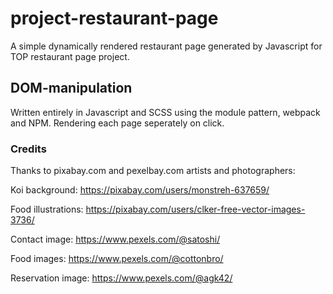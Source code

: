 # project-restaurant-page

A  simple dynamically rendered restaurant page generated by Javascript for TOP restaurant page project.

## DOM-manipulation

Written entirely in Javascript and SCSS using the module pattern, webpack and NPM. Rendering each page seperately on click.

### Credits

Thanks to pixabay.com and pexelbay.com artists and photographers:

Koi background: https://pixabay.com/users/monstreh-637659/

Food illustrations: https://pixabay.com/users/clker-free-vector-images-3736/

Contact image: https://www.pexels.com/@satoshi/

Food images: https://www.pexels.com/@cottonbro/

Reservation image: https://www.pexels.com/@agk42/